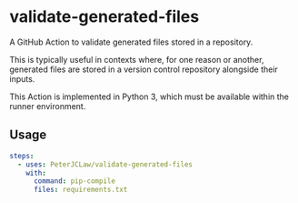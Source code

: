 # validate-generated-files

A GitHub Action to validate generated files stored in a repository.

This is typically useful in contexts where, for one reason or another, generated
files are stored in a version control repository alongside their inputs.

This Action is implemented in Python 3, which must be available within the
runner environment.

## Usage

```yaml
steps:
  - uses: PeterJCLaw/validate-generated-files
    with:
      command: pip-compile
      files: requirements.txt
```
